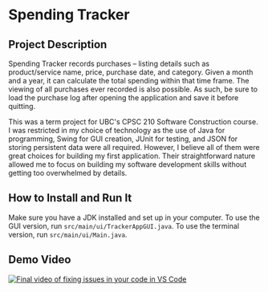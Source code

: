 # Spending Tracker

## Project Description
Spending Tracker records purchases – listing details such as product/service name, price, purchase date, and category. Given a month and a year, it can calculate the total spending within that time frame. The viewing of all purchases ever recorded is also possible. As such, be sure to load the purchase log after opening the application and save it before quitting.

This was a term project for UBC's CPSC 210 Software Construction course. I was restricted in my choice of technology as the use of Java for programming, Swing for GUI creation, JUnit for testing, and JSON for storing persistent data were all required. However, I believe all of them were great choices for building my first application. Their straightforward nature allowed me to focus on building my software development skills without getting too overwhelmed by details.

## How to Install and Run It
Make sure you have a JDK installed and set up in your computer. To use the GUI version, run `src/main/ui/TrackerAppGUI.java`. To use the terminal version, run `src/main/ui/Main.java`.

## Demo Video
[![Final video of fixing issues in your code in VS Code](https://img.youtube.com/vi/LPFgg9x8I5k/maxresdefault.jpg)](https://www.youtube.com/watch?v=LPFgg9x8I5k)
